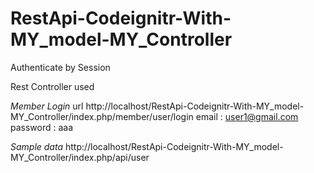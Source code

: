 # RestApi-Codeignitr-With-MY_model-MY_Controller

Authenticate by Session

Rest Controller used

<em>Member Login </em>
url http://localhost/RestApi-Codeignitr-With-MY_model-MY_Controller/index.php/member/user/login
email  : user1@gmail.com <br>
password : aaa<br>


<em>Sample data</em>
http://localhost/RestApi-Codeignitr-With-MY_model-MY_Controller/index.php/api/user
